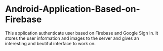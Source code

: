 # Android-Application-Based-on-Firebase
This application authenticate user based on Firebase and Google Sign In. It stores the user information and images to the server and gives an interesting and beutiful interface to work on.
